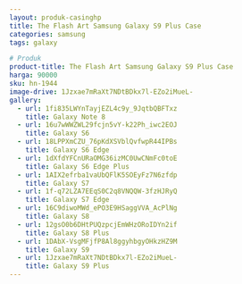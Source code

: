 ```yaml
---
layout: produk-casinghp
title: The Flash Art Samsung Galaxy S9 Plus Case
categories: samsung
tags: galaxy

# Produk
product-title: The Flash Art Samsung Galaxy S9 Plus Case
harga: 90000
sku: hn-1944
image-drive: 1Jzxae7mRaXt7NDtBDkx7l-EZo2iMueL-
gallery:
  - url: 1fi835LWYnTayjEZL4c9y_9JqtbQBFTxz
    title: Galaxy Note 8
  - url: 16u7wWWZWL29fcjn5vY-k22Ph_iwc2EOJ
    title: Galaxy S6
  - url: 18LPPXmCZU_76pKdXSVblQvfwpR44IPBs
    title: Galaxy S6 Edge
  - url: 1dXfdYFCnURaOMG36izMC0UwCNmFc0toE
    title: Galaxy S6 Edge Plus
  - url: 1AIX2efrba1vaUbQFlK5SOEyFz7N6zfdp
    title: Galaxy S7
  - url: 1f-q72LZA7EEqS0C2q8VNQQW-3fzHJRyQ
    title: Galaxy S7 Edge
  - url: 16C9diwoMWd_ePO3E9HSaggVVA_AcPlNg
    title: Galaxy S8
  - url: 12gsO0b6DHtPUQzpcjEmWHzORoIDYn2if
    title: Galaxy S8 Plus
  - url: 1DAbX-VsgMFjfP8Al8ggyhbgyOHkzHZ9M
    title: Galaxy S9
  - url: 1Jzxae7mRaXt7NDtBDkx7l-EZo2iMueL-
    title: Galaxy S9 Plus
---
```

